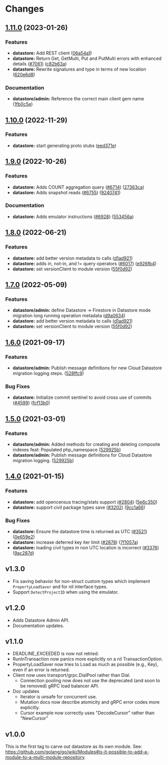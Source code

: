 # Changes

## [1.11.0](https://github.com/googleapis/google-cloud-go/compare/datastore/v1.10.0...datastore/v1.11.0) (2023-01-26)


### Features

* **datastore:** Add REST client ([06a54a1](https://github.com/googleapis/google-cloud-go/commit/06a54a16a5866cce966547c51e203b9e09a25bc0))
* **datastore:** Return Get, GetMulti, Put and PutMulti errors with enhanced details ([#7061](https://github.com/googleapis/google-cloud-go/issues/7061)) ([c82b63a](https://github.com/googleapis/google-cloud-go/commit/c82b63ae9e2f24fff6f8c428c2444df679fed479))
* **datastore:** Rewrite signatures and type in terms of new location ([620e6d8](https://github.com/googleapis/google-cloud-go/commit/620e6d828ad8641663ae351bfccfe46281e817ad))


### Documentation

* **datastore/admin:** Reference the correct main client gem name ([1fb0c5e](https://github.com/googleapis/google-cloud-go/commit/1fb0c5e105dcae3a30b2e5b10ee47b84cbef8295))

## [1.10.0](https://github.com/googleapis/google-cloud-go/compare/datastore/v1.9.0...datastore/v1.10.0) (2022-11-29)


### Features

* **datastore:** start generating proto stubs ([eed371e](https://github.com/googleapis/google-cloud-go/commit/eed371e9b1639c81663c6858db119fb87a126454))

## [1.9.0](https://github.com/googleapis/google-cloud-go/compare/datastore/v1.8.0...datastore/v1.9.0) (2022-10-26)


### Features

* **datastore:** Adds COUNT aggregation query ([#6714](https://github.com/googleapis/google-cloud-go/issues/6714)) ([27363ca](https://github.com/googleapis/google-cloud-go/commit/27363ca581e3ae38d3eff0174727429838fcb4ac))
* **datastore:** Adds snapshot reads ([#6755](https://github.com/googleapis/google-cloud-go/issues/6755)) ([9240741](https://github.com/googleapis/google-cloud-go/commit/924074139a086aec7f12572d05909ee0b54e21f5))


### Documentation

* **datastore:** Adds emulator instructions ([#6928](https://github.com/googleapis/google-cloud-go/issues/6928)) ([553456a](https://github.com/googleapis/google-cloud-go/commit/553456a469662e8e14de13b55b4193740b21ff96))

## [1.8.0](https://github.com/googleapis/google-cloud-go/compare/datastore-v1.7.0...datastore/v1.8.0) (2022-06-21)


### Features

* **datastore:** add better version metadata to calls ([d1ad921](https://github.com/googleapis/google-cloud-go/commit/d1ad921d0322e7ce728ca9d255a3cf0437d26add))
* **datastore:** adds in, not-in, and != query operators ([#6017](https://github.com/googleapis/google-cloud-go/issues/6017)) ([e926fb4](https://github.com/googleapis/google-cloud-go/commit/e926fb479c5ad9695ce50c1ee4a773a8330c6e66))
* **datastore:** set versionClient to module version ([55f0d92](https://github.com/googleapis/google-cloud-go/commit/55f0d92bf112f14b024b4ab0076c9875a17423c9))

## [1.7.0](https://github.com/googleapis/google-cloud-go/compare/datastore/v1.6.0...datastore/v1.7.0) (2022-05-09)


### Features

* **datastore/admin:** define Datastore -> Firestore in Datastore mode migration long running operation metadata ([d9a0634](https://github.com/googleapis/google-cloud-go/commit/d9a0634042265f8c247e7dcbd8b85323a83c7235))
* **datastore:** add better version metadata to calls ([d1ad921](https://github.com/googleapis/google-cloud-go/commit/d1ad921d0322e7ce728ca9d255a3cf0437d26add))
* **datastore:** set versionClient to module version ([55f0d92](https://github.com/googleapis/google-cloud-go/commit/55f0d92bf112f14b024b4ab0076c9875a17423c9))

## [1.6.0](https://www.github.com/googleapis/google-cloud-go/compare/datastore/v1.5.0...datastore/v1.6.0) (2021-09-17)


### Features

* **datastore/admin:** Publish message definitions for new Cloud Datastore migration logging steps. ([528ffc9](https://www.github.com/googleapis/google-cloud-go/commit/528ffc9bd63090129a8b1355cd31273f8c23e34c))


### Bug Fixes

* **datastore:** Initialize commit sentinel to avoid cross use of commits ([#4599](https://www.github.com/googleapis/google-cloud-go/issues/4599)) ([fcf13b0](https://www.github.com/googleapis/google-cloud-go/commit/fcf13b0abad4f837d4f4f53fad6c55eba1a0fe56))

## [1.5.0](https://www.github.com/googleapis/google-cloud-go/compare/v1.4.0...v1.5.0) (2021-03-01)


### Features

* **datastore/admin:** Added methods for creating and deleting composite indexes feat: Populated php_namespace ([529925b](https://www.github.com/googleapis/google-cloud-go/commit/529925ba79f4d3191ef80a13e566d86210fe4d25))
* **datastore/admin:** Publish message definitions for Cloud Datastore migration logging. ([529925b](https://www.github.com/googleapis/google-cloud-go/commit/529925ba79f4d3191ef80a13e566d86210fe4d25))

## [1.4.0](https://www.github.com/googleapis/google-cloud-go/compare/datastore/v1.3.0...v1.4.0) (2021-01-15)


### Features

* **datastore:** add opencensus tracing/stats support ([#2804](https://www.github.com/googleapis/google-cloud-go/issues/2804)) ([5e6c350](https://www.github.com/googleapis/google-cloud-go/commit/5e6c350b2ac94787934380e930af2cb2094fa8f1))
* **datastore:** support civil package types save ([#3202](https://www.github.com/googleapis/google-cloud-go/issues/3202)) ([9cc1a66](https://www.github.com/googleapis/google-cloud-go/commit/9cc1a66e22ecd8dcad1235c290f05b92edff5aa0))


### Bug Fixes

* **datastore:** Ensure the datastore time is returned as UTC ([#3521](https://www.github.com/googleapis/google-cloud-go/issues/3521)) ([0e659e2](https://www.github.com/googleapis/google-cloud-go/commit/0e659e28da503b9520c83eb136df6e54d6c6daf7))
* **datastore:** increase deferred key iter limit ([#2878](https://www.github.com/googleapis/google-cloud-go/issues/2878)) ([7f1057a](https://www.github.com/googleapis/google-cloud-go/commit/7f1057a30d3b8691a22c85255bb41d31d42c6f9c))
* **datastore:** loading civil types in non UTC location is incorrect ([#3376](https://www.github.com/googleapis/google-cloud-go/issues/3376)) ([9ac287d](https://www.github.com/googleapis/google-cloud-go/commit/9ac287d2abfb6bdcdceabb67fa0d93fb7b0dd863))

## v1.3.0
- Fix saving behavior for non-struct custom types which implement
  `PropertyLoadSaver` and for nil interface types.
- Support `DetectProjectID` when using the emulator.

## v1.2.0
- Adds Datastore Admin API.
- Documentation updates.

## v1.1.0

- DEADLINE_EXCEEDED is now not retried.
- RunInTransaction now panics more explicitly on a nil TransactionOption.
- PropertyLoadSaver now tries to Load as much as possible (e.g., Key), even if an error is returned.
- Client now uses transport/grpc.DialPool rather than Dial.
  - Connection pooling now does not use the deprecated (and soon to be removed) gRPC load balancer API.
- Doc updates
  - Iterator is unsafe for concurrent use.
  - Mutation docs now describe atomicity and gRPC error codes more explicitly.
  - Cursor example now correctly uses "DecodeCursor" rather than "NewCursor"

## v1.0.0

This is the first tag to carve out datastore as its own module. See:
https://github.com/golang/go/wiki/Modules#is-it-possible-to-add-a-module-to-a-multi-module-repository.
